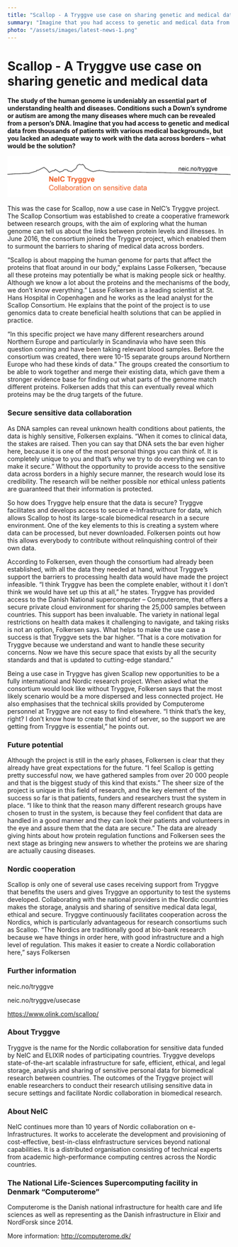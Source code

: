 ```yaml
---
title: "Scallop - A Tryggve use case on sharing genetic and medical data"
summary: "Imagine that you had access to genetic and medical data from thousands of patients with various medical backgrounds, but you lacked an adequate way to work with the data across borders. Read about Tryggve helped the Scallop consortium over these challenges."
photo: "/assets/images/latest-news-1.png"
---
```


Scallop - A Tryggve use case on sharing genetic and medical data
===============================

**The study of the human genome is undeniably an essential part of understanding health and diseases. Conditions such a Down’s syndrome or autism are among the many diseases where much can be revealed from a person’s DNA. Imagine that you had access to genetic and medical data from thousands of patients with various medical backgrounds, but you lacked an adequate way to work with the data across borders – what would be the solution?**

<a href="/assets/images/news/Tryggve_pdfheader_original.png">  
  <img class="smallpic" src="/assets/images/news/Tryggve_pdfheader_original.png">
</a>

This was the case for Scallop, now a use case in NeIC’s Tryggve project. The Scallop Consortium was established to create a cooperative framework between research groups, with the aim of exploring what the human genome can tell us about the links between protein levels and illnesses. In June 2016, the consortium joined the Tryggve project, which enabled them to surmount the barriers to sharing of medical data across borders. 

“Scallop is about mapping the human genome for parts that affect the proteins that float around in our body,” explains Lasse Folkersen, “because all these proteins may potentially be what is making people sick or healthy. Although we know a lot about the proteins and the mechanisms of the body, we don’t know everything.” Lasse Folkersen is a leading scientist at St. Hans Hospital in Copenhagen and he works as the lead analyst for the Scallop Consortium. He explains that the point of the project is to use genomics data to create beneficial health solutions that can be applied in practice.

“In this specific project we have many different researchers around Northern Europe and particularly in Scandinavia who have seen this question coming and have been taking relevant blood samples. Before the consortium was created, there were 10-15 separate groups around Northern Europe who had these kinds of data.” The groups created the consortium to be able to work together and merge their existing data, which gave them a stronger evidence base for finding out what parts of the genome match different proteins. Folkersen adds that this can eventually reveal which proteins may be the drug targets of the future. 

### Secure sensitive data collaboration

As DNA samples can reveal unknown health conditions about patients, the data is highly sensitive, Folkersen explains. “When it comes to clinical data, the stakes are raised. Then you can say that DNA sets the bar even higher here, because it is one of the most personal things you can think of. It is completely unique to you and that’s why we try to do everything we can to make it secure.” Without the opportunity to provide access to the sensitive data across borders in a highly secure manner, the research would lose its credibility. The research will be neither possible nor ethical unless patients are guaranteed that their information is protected. 

So how does Tryggve help ensure that the data is secure? Tryggve facilitates and develops access to secure e-Infrastructure for data, which allows Scallop to host its large-scale biomedical research in a secure environment. One of the key elements to this is creating a system where data can be processed, but never downloaded. Folkersen points out how this allows everybody to contribute without relinquishing control of their own data.

According to Folkersen, even though the consortium had already been established, with all the data they needed at hand, without Tryggve’s support the barriers to processing health data would have made the project infeasible. “I think Tryggve has been the complete enabler, without it I don’t think we would have set up this at all,” he states. Tryggve has provided access to the Danish National supercomputer – Computerome, that offers a secure private cloud environment for sharing the 25,000 samples between countries. This support has been invaluable. The variety in national legal restrictions on health data makes it challenging to navigate, and taking risks is not an option, Folkersen says. What helps to make the use case a success is that Tryggve sets the bar higher. “That is a core motivation for Tryggve because we understand and want to handle these security concerns. Now we have this secure space that exists by all the security standards and that is updated to cutting-edge standard.” 

Being a use case in Tryggve has given Scallop new opportunities to be a fully international and Nordic research project. When asked what the consortium would look like without Tryggve, Folkersen says that the most likely scenario would be a more dispersed and less connected project. He also emphasises that the technical skills provided by Computerome personnel at Tryggve are not easy to find elsewhere. “I think that’s the key, right? I don’t know how to create that kind of server, so the support we are getting from Tryggve is essential,” he points out.

### Future potential

Although the project is still in the early phases, Folkersen is clear that they already have great expectations for the future. “I feel Scallop is getting pretty successful now, we have gathered samples from over 20 000 people and that is the biggest study of this kind that exists.” The sheer size of the project is unique in this field of research, and the key element of the success so far is that patients, funders and researchers trust the system in place. “I like to think that the reason many different research groups have chosen to trust in the system, is because they feel confident that data are handled in a good manner and they can look their patients and volunteers in the eye and assure them that the data are secure.” The data are already giving hints about how protein regulation functions and Folkersen sees the next stage as bringing new answers to whether the proteins we are sharing are actually causing diseases.

### Nordic cooperation

Scallop is only one of several use cases receiving support from Tryggve that benefits the users and gives Tryggve an opportunity to test the systems developed. Collaborating with the national providers in the Nordic countries makes the storage, analysis and sharing of sensitive medical data legal, ethical and secure. Tryggve continuously facilitates cooperation across the Nordics, which is particularly advantageous for research consortiums such as Scallop. “The Nordics are traditionally good at bio-bank research because we have things in order here, with good infrastructure and a high level of regulation. This makes it easier to create a Nordic collaboration here,” says Folkersen

### Further information

neic.no/tryggve

neic.no/tryggve/usecase 

https://www.olink.com/scallop/ 

### About Tryggve

Tryggve is the name for the Nordic collaboration for sensitive data funded by NeIC and ELIXIR nodes of participating countries. Tryggve develops state-of-the-art scalable infrastructure for safe, efficient, ethical, and legal storage, analysis and sharing of sensitive personal data for biomedical research between countries. The outcomes of the Tryggve project will enable researchers to conduct their research utilising sensitive data in secure settings and facilitate Nordic collaboration in biomedical research. 

### About NeIC

NeIC continues more than 10 years of Nordic collaboration on e-Infrastructures. It works to accelerate the development and provisioning of cost-effective, best-in-class eInfrastructure services beyond national capabilities. It is a distributed organisation consisting of technical experts from academic high-performance computing centres across the Nordic countries.

### The National Life-Sciences Supercomputing facility in Denmark “Computerome” 

Computerome is the Danish national infrastructure for health care and life sciences as well as representing as the Danish infrastructure in Elixir and NordForsk since 2014. 

More information: http://computerome.dk/  








